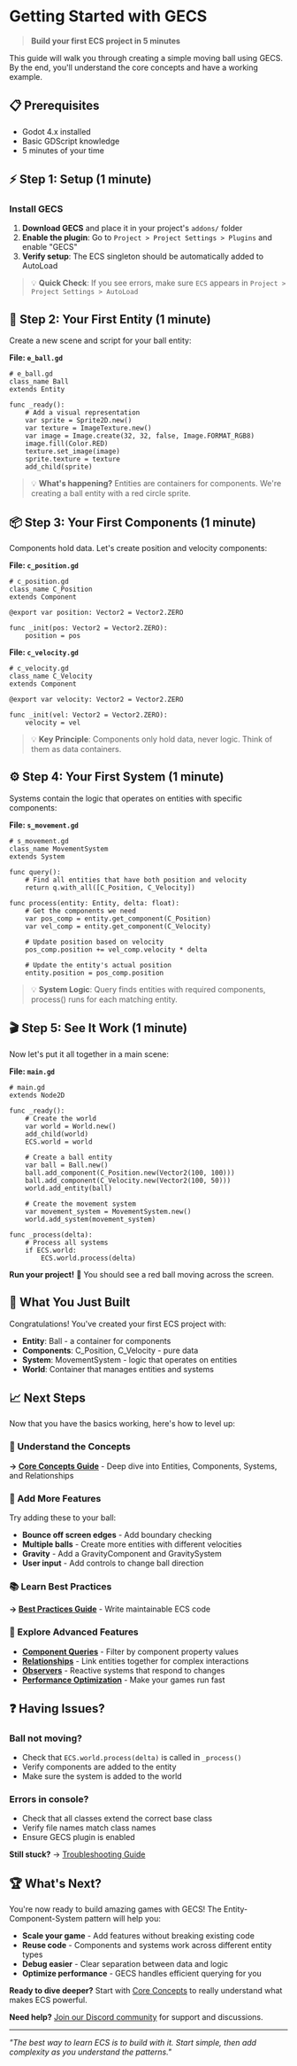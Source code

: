 # Getting Started with GECS

> **Build your first ECS project in 5 minutes**

This guide will walk you through creating a simple moving ball using GECS. By the end, you'll understand the core concepts and have a working example.

## 📋 Prerequisites

- Godot 4.x installed
- Basic GDScript knowledge
- 5 minutes of your time

## ⚡ Step 1: Setup (1 minute)

### Install GECS

1. **Download GECS** and place it in your project's `addons/` folder
2. **Enable the plugin**: Go to `Project > Project Settings > Plugins` and enable "GECS"
3. **Verify setup**: The ECS singleton should be automatically added to AutoLoad

> 💡 **Quick Check**: If you see errors, make sure `ECS` appears in `Project > Project Settings > AutoLoad`

## 🎾 Step 2: Your First Entity (1 minute)

Create a new scene and script for your ball entity:

**File: `e_ball.gd`**

```gdscript
# e_ball.gd
class_name Ball
extends Entity

func _ready():
    # Add a visual representation
    var sprite = Sprite2D.new()
    var texture = ImageTexture.new()
    var image = Image.create(32, 32, false, Image.FORMAT_RGB8)
    image.fill(Color.RED)
    texture.set_image(image)
    sprite.texture = texture
    add_child(sprite)
```

> 💡 **What's happening?** Entities are containers for components. We're creating a ball entity with a red circle sprite.

## 📦 Step 3: Your First Components (1 minute)

Components hold data. Let's create position and velocity components:

**File: `c_position.gd`**

```gdscript
# c_position.gd
class_name C_Position
extends Component

@export var position: Vector2 = Vector2.ZERO

func _init(pos: Vector2 = Vector2.ZERO):
    position = pos
```

**File: `c_velocity.gd`**

```gdscript
# c_velocity.gd
class_name C_Velocity
extends Component

@export var velocity: Vector2 = Vector2.ZERO

func _init(vel: Vector2 = Vector2.ZERO):
    velocity = vel
```

> 💡 **Key Principle**: Components only hold data, never logic. Think of them as data containers.

## ⚙️ Step 4: Your First System (1 minute)

Systems contain the logic that operates on entities with specific components:

**File: `s_movement.gd`**

```gdscript
# s_movement.gd
class_name MovementSystem
extends System

func query():
    # Find all entities that have both position and velocity
    return q.with_all([C_Position, C_Velocity])

func process(entity: Entity, delta: float):
    # Get the components we need
    var pos_comp = entity.get_component(C_Position)
    var vel_comp = entity.get_component(C_Velocity)

    # Update position based on velocity
    pos_comp.position += vel_comp.velocity * delta

    # Update the entity's actual position
    entity.position = pos_comp.position
```

> 💡 **System Logic**: Query finds entities with required components, process() runs for each matching entity.

## 🎬 Step 5: See It Work (1 minute)

Now let's put it all together in a main scene:

**File: `main.gd`**

```gdscript
# main.gd
extends Node2D

func _ready():
    # Create the world
    var world = World.new()
    add_child(world)
    ECS.world = world

    # Create a ball entity
    var ball = Ball.new()
    ball.add_component(C_Position.new(Vector2(100, 100)))
    ball.add_component(C_Velocity.new(Vector2(100, 50)))
    world.add_entity(ball)

    # Create the movement system
    var movement_system = MovementSystem.new()
    world.add_system(movement_system)

func _process(delta):
    # Process all systems
    if ECS.world:
        ECS.world.process(delta)
```

**Run your project!** 🎉 You should see a red ball moving across the screen.

## 🎯 What You Just Built

Congratulations! You've created your first ECS project with:

- **Entity**: Ball - a container for components
- **Components**: C_Position, C_Velocity - pure data
- **System**: MovementSystem - logic that operates on entities
- **World**: Container that manages entities and systems

## 📈 Next Steps

Now that you have the basics working, here's how to level up:

### 🧠 Understand the Concepts

**→ [Core Concepts Guide](CORE_CONCEPTS.md)** - Deep dive into Entities, Components, Systems, and Relationships

### 🔧 Add More Features

Try adding these to your ball:

- **Bounce off screen edges** - Add boundary checking
- **Multiple balls** - Create more entities with different velocities
- **Gravity** - Add a GravityComponent and GravitySystem
- **User input** - Add controls to change ball direction

### 📚 Learn Best Practices

**→ [Best Practices Guide](BEST_PRACTICES.md)** - Write maintainable ECS code

### 🔧 Explore Advanced Features

- **[Component Queries](COMPONENT_QUERIES.md)** - Filter by component property values
- **[Relationships](RELATIONSHIPS.md)** - Link entities together for complex interactions
- **[Observers](OBSERVERS.md)** - Reactive systems that respond to changes
- **[Performance Optimization](PERFORMANCE_OPTIMIZATION.md)** - Make your games run fast

## ❓ Having Issues?

### Ball not moving?

- Check that `ECS.world.process(delta)` is called in `_process()`
- Verify components are added to the entity
- Make sure the system is added to the world

### Errors in console?

- Check that all classes extend the correct base class
- Verify file names match class names
- Ensure GECS plugin is enabled

**Still stuck?** → [Troubleshooting Guide](TROUBLESHOOTING.md)

## 🏆 What's Next?

You're now ready to build amazing games with GECS! The Entity-Component-System pattern will help you:

- **Scale your game** - Add features without breaking existing code
- **Reuse code** - Components and systems work across different entity types
- **Debug easier** - Clear separation between data and logic
- **Optimize performance** - GECS handles efficient querying for you

**Ready to dive deeper?** Start with [Core Concepts](CORE_CONCEPTS.md) to really understand what makes ECS powerful.

**Need help?** [Join our Discord community](https://discord.gg/eB43XU2tmn) for support and discussions.

---

_"The best way to learn ECS is to build with it. Start simple, then add complexity as you understand the patterns."_
